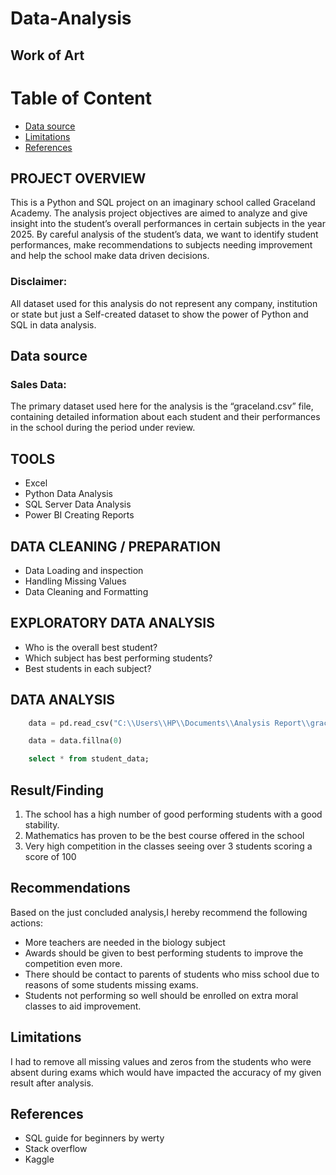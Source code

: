 # Data-Analysis
## Work of Art

# Table of Content

  - [Data source](#Data-source)
  - [Limitations](#Limitations)
  - [References](#References)

## PROJECT OVERVIEW
This is a Python and SQL project on an imaginary school called Graceland Academy. The analysis project objectives are aimed to analyze and give insight into the student’s overall performances in certain subjects in the year 2025. By careful analysis of the student’s data, we want to identify student performances, make recommendations to subjects needing improvement and help the school make data driven decisions.


### Disclaimer:
All dataset used for this analysis do not represent any company, institution or state but just a 
Self-created dataset to show the power of Python and SQL in data analysis.


## Data source

### Sales Data:
The primary dataset used here for the analysis is the “graceland.csv” file, containing detailed information about each student and their performances in the school during the period under review.

## TOOLS
 - 	Excel
 - 	Python Data Analysis
 - SQL Server Data Analysis
 - Power BI Creating Reports 


## DATA CLEANING / PREPARATION 
 - 	Data Loading and inspection 
 - 	Handling Missing Values
 -  Data Cleaning and Formatting


## EXPLORATORY DATA ANALYSIS 
 - 	Who is the overall best student?
 - 	Which subject has best performing students?
 - 	Best students in each subject?

## DATA ANALYSIS 

```python
    data = pd.read_csv("C:\\Users\\HP\\Documents\\Analysis Report\\graceland.csv")
```

```python
    data = data.fillna(0)
```

```sql
    select * from student_data;
```

## Result/Finding

  1. The school has a high number of good performing students with a good stability.
  2.  Mathematics has proven to be the best course offered in the school
  3.	Very high competition in the classes seeing over 3 students scoring a score of 100

## Recommendations

Based on the just concluded analysis,I hereby recommend the following actions:

   -	More teachers are needed in the biology subject
   -	Awards should be given to best performing students to improve the competition even more.
   -	There should be contact to parents of students who miss school due to reasons of some students missing exams.
   -	Students not performing so well should be enrolled on extra moral classes to aid improvement.

## Limitations

I had to remove all missing values and zeros from the students who were absent during exams which would have impacted the accuracy of my given result after analysis.

## References

 - SQL guide for beginners by werty
 - Stack overflow
 - Kaggle










